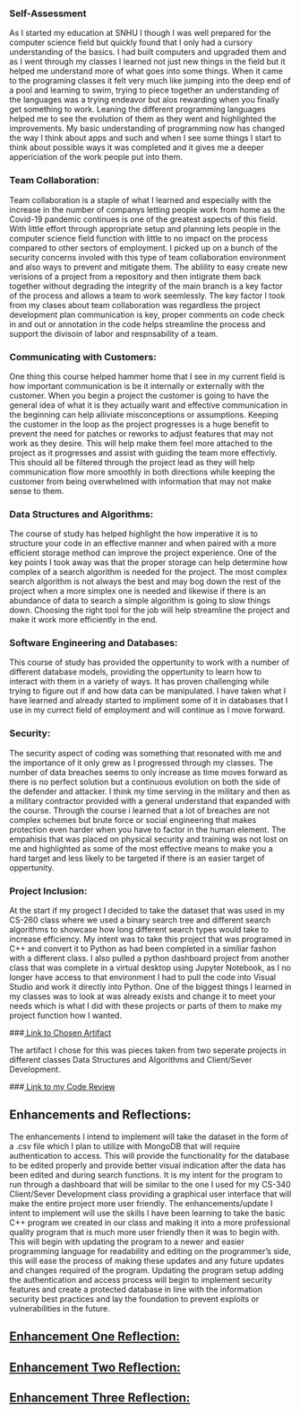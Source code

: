 ### Self-Assessment

As I started my education at SNHU I though I was well prepared for the computer science field but quickly found that I only had a cursory understanding of the basics.  I had built computers and upgraded them and as I went through my classes I learned not just new things in the field but it helped me understand more of what goes into some things.  When it came to the programing classes it felt very much like jumping into the deep end of a pool and learning to swim, trying to piece together an understanding of the languages was a trying endeavor but alos rewarding when you finally get something to work.  Leaning the different programming languages helped me to see the evolution of them as they went and highlighted the improvements. My basic understanding of programming now has changed the way I think about apps and such and when I see some things I start to think about possible ways it was completed and it gives me a deeper appericiation of the work people put into them.

### Team Collaboration:
Team collaboration is a staple of what I learned and especially with the increase in the number of companys letting people work from home as the Covid-19 pandemic continues is one of the greatest aspects of this field.  With little effort through appropriate setup and planning lets people in the computer science field function with little to no impact on the process compared to other sectors of employment.  I picked up on a bunch of the security concerns involed with this type of team collaboration environment and also ways to prevent and mitigate them.  The ablility to easy create new verisions of a project from a repository and then intigrate them back together without degrading the integrity of the main branch is a key factor of the process and allows a team to work seemlessly.  The key factor I took from my clases about team collaboration was regardless the project development plan communication is key, proper comments on code check in and out or annotation in the code helps streamline the process and support the divisoin of labor and respnsability of a team.

### Communicating with Customers:
One thing this course helped hammer home that I see in my current field is how important communication is be it internally or externally with the customer.  When you begin a project the customer is going to have the general idea of what it is they actually want and effective communication in the beginning can help alliviate misconceptions or assumptions.  Keeping the customer in the loop as the project progresses is a huge benefit to prevent the need for patches or reworks to adjust features that may not work as they desire.  This will help make them feel more attached to the project as it progresses and assist with guiding the team more effectivly.  This should all be filtered through the project lead as they will help communication flow more smoothly in both directions while keeping the customer from being overwhelmed with information that may not make sense to them.

### Data Structures and Algorithms:
The course of study has helped highlight the how imperative it is to structure your code in an effective manner and when paired with a more efficient storage method can improve the project experience.  One of the key points I took away was that the proper storage can help determine how complex of a search algorithm is needed for the project.  The most complex search algorithm is not always the best and may bog down the rest of the project when a more simplex one is needed and likewise if there is an abundance of data to search a simple algorithm is going to slow things down.  Choosing the right tool for the job will help streamline the project and make it work more efficiently in the end.

### Software Engineering and Databases:
This course of study has provided the oppertunity to work with a number of different database models, providing the oppertunity to learn how to interact with them in a variety of ways.  It has proven challenging while trying to figure out if and how data can be manipulated.  I have taken what I have learned and already started to impliment some of it in databases that I use in my currect field of employment and will continue as I move forward.

### Security:
The security aspect of coding was something that resonated with me and the importance of it only grew as I progressed through my classes.  The number of data breaches seems to only increase as time moves forward as there is no perfect solution but a continuous evolution on both the side of the defender and attacker.  I think my time serving in the military and then as a military contractor provided with a general understand that expanded with the course.  Through the course i learned that a lot of breaches are not complex schemes but brute force or social engineering that makes protection even harder when you have to factor in the human element.  The empahisis that was placed on physical security and training was not lost on me and highlighted as some of the most effective means to make you a hard target and less likely to be targeted if there is an easier target of oppertunity.

### Project Inclusion:
At the start if my progect I decided to take the dataset that was used in my CS-260 class where we used a binary search tree and different search algorithms to showcase how long different search types would take to increase efficiency.  My intent was to take this project that was programed in C++ and convert it to Python as had been completed in a similiar fashon with a different class.  I also pulled a python dashboard project from another class that was complete in a virtual desktop using Jupyter Notebook, as I no longer have access to that environment I had to pull the code into Visual Studio and work it directly into Python.  One of the biggest things I learned in my classes was to look at was already exists and change it to meet your needs which is what I did with these projects or parts of them to make my project function how I wanted.

###[     Link to Chosen Artifact](https://github.com/bahb007/Capstone/tree/gh-pages/Project%20Artifact%20Originals)

The artifact I chose for this was pieces taken from two seperate projects in different classes Data Structures and Algorithms and Client/Sever Development.

###[     Link to my Code Review](https://youtu.be/Pxpr_aF1hHg)


## Enhancements and Reflections:
The enhancements I intend to implement will take the dataset in the form of a .csv file which I plan to utilize with MongoDB that will require authentication to access.  This will provide the functionality for the database to be edited properly and provide better visual indication after the data has been edited and during search functions.  It is my intent for the program to run through a dashboard that will be similar to the one I used for my CS-340 Client/Sever Development class providing a graphical user interface that will make the entire project more user friendly.
The enhancements/update I intent to implement will use the skills I have been learning to take the basic C++ program we created in our class and making it into a more professional quality program that is much more user friendly then it was to begin with.  This will begin with updating the program to a newer and easier programming language for readability and editing on the programmer’s side, this will ease the process of making these updates and any future updates and changes required of the program.  Updating the program setup adding the authentication and access process will begin to implement security features and create a protected database in line with the information security best practices and lay the foundation to prevent exploits or vulnerabilities in the future.  


## [Enhancement One Reflection:](https://github.com/bahb007/Capstone/tree/gh-pages/Michno%20eBids%20Project%20Milestone%20Two)


## [Enhancement Two Reflection:](https://github.com/bahb007/Capstone/tree/gh-pages/Michno%20eBids%20Project%20Milestone%20Three)


## [Enhancement Three Reflection:](https://github.com/bahb007/Capstone/tree/gh-pages/Michno%20eBids%20Project%20Milestone%20Four)


